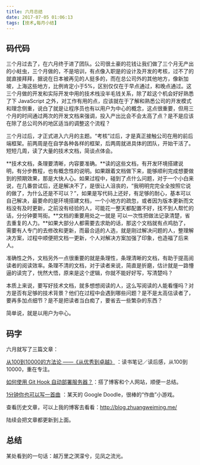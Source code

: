 ```yaml
---
title: 六月总结
date: 2017-07-05 01:06:13
tags: [技术,每月小结]
---
```

## 码代码

三个月过去了，在六月终于进了团队。公司很土豪的花钱让我们做了三个月无产出的小蛀虫，三个月做的，不是培训，有点像入职是的设计及开发的考核，过不了的就直接拜拜，据说在日本被再见的人挺多的，而在总公司外的其他地方，像新加坡，上海这些地方，比例肯定小于5%，区别仅仅在于早点通过，和晚点通过。这三个月做的开发和实际开发中用的技术栈没半毛钱关系，除了趁这个机会好好熟悉了下 JavaScript 之外，对工作有用的点，应该就在于了解和熟悉公司的开发模式和理念侧重，说白了就是让程序员也有以用户为中心的概念，这点很重要，但用三个月的时间通过两次的开发文档来强调，投入产出比会不会太高了点？是不是应该在除了总公司外的地区适当的调整这个流程？

三个月过后，才正式进入六月的主题。“考核”过后，才是真正接触公司在用的前后端框架。前两周是在自学各种各样的框架，后两周就进具体的团队，开始干活了。短短几周，读了大量的技术文档，简谈点体会。

**技术文档，条理要清晰，内容要准确。**读的这些文档，有开发环境搭建说明，有分步教程，也有概念性的说明。如果跟着文档做下来，能够顺利完成想要做到的预期效果，那是大快人心。如果过程中，碰到了点什么问题，对于一个小白来说，在几番尝试后，还是解决不了，是很让人沮丧的，“我明明完完全全按照它说的做了，为什么还是不可以？”，如果是写代码上还好，有足够的耐心，基本可以自己解决，最要命的是环境搭建文档，一个小地方的疏忽，或者因为版本更新而文档没有及时更新，之前没有经验的人，可能花一整天都配置不好，找不到人帮忙的话，分分钟要骂街。**文档的重要用处之一就是 可以一次性把做法记录清楚，省去重复的人力。**如果大部分人都需要去求助的话，那这个文档就有点鸡肋了，需要有人专门的去修改和更新，而最合适的人选，就是刚过解决问题的人，整理解决方案，过程中顺便把文档一更新，个人对解决方案加强了印象，也造福了后来人。

准确性之外，文档另外一点很重要的就是条理性，条理清晰的文档，有助于提高阅读者的阅读效率。条理不清的文档，对于读者来说，简直是折磨，估计就是一路懵逼的读完了，恍然大悟，原来是这个逻辑，你就不能好好写，写清楚吗？

本质上来说，要写好技术文档，就多想想阅读的人，这么写阅读的人能看懂吗？对方是否有足够的技术背景？他们在过程中会遇到哪些问题？是不是太高估读者了，要再多加点细节？是不是把读者当白痴了，要省去一些繁杂的东西？

简单说，就是以用户为中心。

## 码字
六月就写了三篇文章：

[从100到10000的方法论 ——《从优秀到卓越》](http://blog.zhuangweiming.me/2017/06/09/%E4%BB%8E100%E5%88%B010000%E7%9A%84%E6%96%B9%E6%B3%95%E8%AE%BA%20%E2%80%94%E2%80%94%E3%80%8A%E4%BB%8E%E4%BC%98%E7%A7%80%E5%88%B0%E5%8D%93%E8%B6%8A%E3%80%8B/) ：读书笔记／读后感，从100到10000，重在专注。

[如何使用 Git Hook 自动部署服务器？](http://blog.zhuangweiming.me/2017/06/20/%E5%A6%82%E4%BD%95%E4%BD%BF%E7%94%A8%20Git%20Hook%20%E8%87%AA%E5%8A%A8%E9%83%A8%E7%BD%B2%E6%9C%8D%E5%8A%A1%E5%99%A8%EF%BC%9F/)：搭了博客和个人网站，顺便一总结。


[1分钟你也可以写一首曲](http://blog.zhuangweiming.me/2017/06/22/1%E5%88%86%E9%92%9F%E4%BD%A0%E4%B9%9F%E5%8F%AF%E4%BB%A5%E5%86%99%E4%B8%80%E9%A6%96%E6%9B%B2/) ：某天的 Google Doodle，很棒的“作曲”小游戏。

查看历史文章，可以上我的博客去看看：http://blog.zhuangweiming.me/

陆续会把文章都更新到上面。

## 总结
某处看到的一句话：越万里之溟濛兮，见凤之流光。